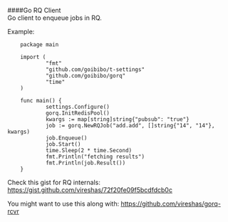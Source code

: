 ####Go RQ Client  
Go client to enqueue jobs in RQ.  

Example:

        package main

        import (
                "fmt"
                "github.com/goibibo/t-settings"
                "github.com/goibibo/gorq"
                "time"
        )

        func main() {
                settings.Configure()
                gorq.InitRedisPool()
                kwargs := map[string]string{"pubsub": "true"}
                job := gorq.NewRQJob("add.add", []string{"14", "14"}, kwargs)
                job.Enqueue()
                job.Start()
                time.Sleep(2 * time.Second)
                fmt.Println("fetching results")
                fmt.Println(job.Result())
        }


Check this gist for RQ internals: https://gist.github.com/vireshas/72f20fe09f5bcdfdcb0c    

You might want to use this along with: https://github.com/vireshas/gorq-rcvr  


